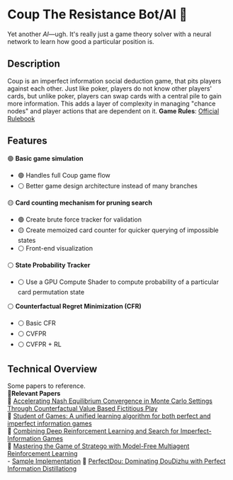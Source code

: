 # Coup The Resistance Bot/AI 🚀  
Yet another *AI*—ugh. It's really just a game theory solver with a neural network to learn how good a particular position is. 


## Description
Coup is an imperfect information social deduction game, that pits players against each other. Just like poker, players do not know other players' cards, but unlike poker, players can swap cards with a central pile to gain more information. This adds a layer of complexity in managing "chance nodes" and player actions that are dependent on it. 
**Game Rules**: [Official Rulebook](https://www.qugs.org/rules/r131357.pdf)

## Features
🟢 **Basic game simulation**  
  - 🟢 Handles full Coup game flow  
  - ⚪ Better game design architecture instead of many branches  
  
🟡 **Card counting mechanism for pruning search**  
  - 🟢 Create brute force tracker for validation  
  - 🟡 Create memoized card counter for quicker querying of impossible states  
  - ⚪ Front-end visualization  

⚪ **State Probability Tracker**  
  - ⚪ Use a GPU Compute Shader to compute probability of a particular card permutation state  

⚪ **Counterfactual Regret Minimization (CFR)**  
  - ⚪ Basic CFR  
  - ⚪ CVFPR  
  - ⚪ CVFPR + RL  

## Technical Overview
Some papers to reference.  
📖**Relevant Papers**  
  📜 [Accelerating Nash Equilibrium Convergence in Monte Carlo Settings Through Counterfactual Value Based Fictitious Play](https://arxiv.org/abs/2309.03084)  
  📜 [Student of Games: A unified learning algorithm for both perfect and imperfect information games](https://arxiv.org/abs/2112.03178)  
  📜 [Combining Deep Reinforcement Learning and Search for Imperfect-Information Games](https://arxiv.org/abs/2007.13544)  
  📜 [Mastering the Game of Stratego with Model-Free Multiagent Reinforcement Learning](https://arxiv.org/abs/2206.15378)  
    - [Sample Implementation](https://github.com/baskuit/R-NaD)
  📜 [PerfectDou: Dominating DouDizhu with Perfect Information Distillationg](https://arxiv.org/abs/2203.16406)  


